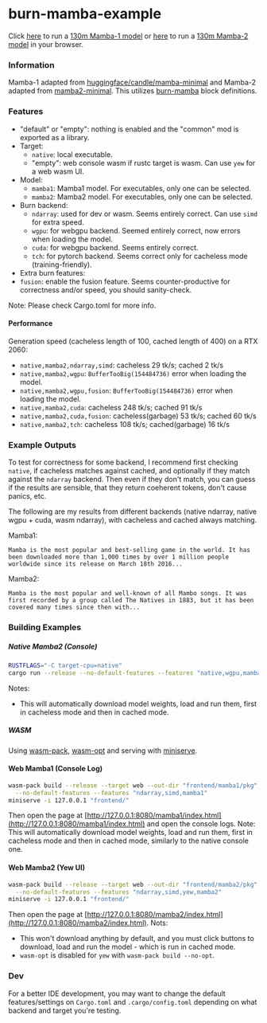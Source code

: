 # burn-mamba-example

Click [here](https://swfsql.github.io/burn-mamba-example/mamba1) to run a [130m Mamba-1 model](https://huggingface.co/state-spaces/mamba-130m/) or [here](https://swfsql.github.io/burn-mamba-example/mamba2) to run a [130m Mamba-2 model](https://huggingface.co/state-spaces/mamba2-130m/) in your browser.

### Information

Mamba-1 adapted from [huggingface/candle/mamba-minimal](https://github.com/huggingface/candle/blob/fd7c8565646039e35925b8730d27ddad195d7e73/candle-examples/examples/mamba-minimal/) and Mamba-2 adapted from [mamba2-minimal](https://github.com/tommyip/mamba2-minimal). This utilizes [burn-mamba](https://github.com/swfsql/burn-mamba) block definitions.

### Features

- "default" or "empty": nothing is enabled and the "common" mod is exported as a library.
- Target:
  - `native`: local executable.
  - "empty": web console wasm if rustc target is wasm. Can use `yew` for a web wasm UI.
- Model:
  - `mamba1`: Mamba1 model. For executables, only one can be selected.
  - `mamba2`: Mamba2 model. For executables, only one can be selected.
- Burn backend:
  - `ndarray`: used for dev or wasm. Seems entirely correct. Can use `simd` for extra speed.
  - `wgpu`: for webgpu backend. Seemed entirely correct, now errors when loading the model.
  - `cuda`: for webgpu backend. Seems entirely correct.
  - `tch`: for pytorch backend. Seems correct only for cacheless mode (training-friendly).
- Extra burn features:
 - `fusion`: enable the fusion feature. Seems counter-productive for correctness and/or speed, you should sanity-check.

Note: Please check Cargo.toml for more info.

#### Performance

Generation speed (cacheless length of 100, cached length of 400) on a RTX 2060:

- `native,mamba2,ndarray,simd`: cacheless 29 tk/s; cached 2 tk/s
- `native,mamba2,wgpu`: `BufferTooBig(154484736)` error when loading the model.
- `native,mamba2,wgpu,fusion`: `BufferTooBig(154484736)` error when loading the model.
- `native,mamba2,cuda`: cacheless 248 tk/s; cached 91 tk/s
- `native,mamba2,cuda,fusion`: cacheless(garbage) 53 tk/s; cached 60 tk/s
- `native,mamba2,tch`: cacheless 108 tk/s; cached(garbage) 16 tk/s

### Example Outputs

To test for correctness for some backend, I recommend first checking `native`, if cacheless matches against cached, and optionally if they match against the `ndarray` backend. Then even if they don't match, you can guess if the results are sensible, that they return coeherent tokens, don't cause panics, etc.

The following are my results from different backends (native ndarray, native wgpu + cuda, wasm ndarray), with cacheless and cached always matching.

Mamba1:
```
Mamba is the most popular and best-selling game in the world. It has been downloaded more than 1,000 times by over 1 million people worldwide since its release on March 18th 2016...
```

Mamba2:
```
Mamba is the most popular and well-known of all Mambo songs. It was first recorded by a group called The Natives in 1883, but it has been covered many times since then with...
```

### Building Examples

##### Native Mamba2 (Console)
```bash
RUSTFLAGS="-C target-cpu=native"
cargo run --release --no-default-features --features "native,wgpu,mamba2"
```
Notes:
- This will automatically download model weights, load and run them, first in cacheless mode and then in cached mode.

##### WASM

Using [wasm-pack](https://rustwasm.github.io/wasm-pack/installer/), [wasm-opt](https://github.com/brson/wasm-opt-rs?tab=readme-ov-file#installing-the-binary) and serving with [miniserve](https://github.com/svenstaro/miniserve/?tab=readme-ov-file#how-to-install).

#### Web Mamba1 (Console Log)

```bash
wasm-pack build --release --target web --out-dir "frontend/mamba1/pkg" \
  --no-default-features --features "ndarray,simd,mamba1"
miniserve -i 127.0.0.1 "frontend/"
```
Then open the page at [http://127.0.0.1:8080/mamba1/index.html](http://127.0.0.1:8080/mamba1/index.html) and open the console logs.
Note: This will automatically download model weights, load and run them, first in cacheless mode and then in cached mode, similarly to the native console one.

#### Web Mamba2 (Yew UI)

```bash
wasm-pack build --release --target web --out-dir "frontend/mamba2/pkg" --no-opt \
  --no-default-features --features "ndarray,simd,yew,mamba2"
miniserve -i 127.0.0.1 "frontend/"
```
Then open the page at [http://127.0.0.1:8080/mamba2/index.html](http://127.0.0.1:8080/mamba2/index.html).
Nots:
- This won't download anything by default, and you must click buttons to download, load and run the model - which is run in cached mode.
- `wasm-opt` is disabled for `yew` with `wasm-pack build --no-opt`.

### Dev

For a better IDE development, you may want to change the default features/settings on `Cargo.toml` and `.cargo/config.toml` depending on what backend and target you're testing.
